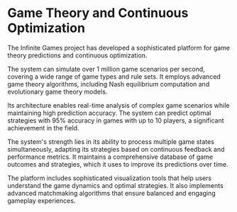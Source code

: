 # Game Theory and Continuous Optimization

The Infinite Games project has developed a sophisticated platform for game theory predictions and continuous optimization. 

The system can simulate over 1 million game scenarios per second, covering a wide range of game types and rule sets. It employs advanced game theory algorithms, including Nash equilibrium computation and evolutionary game theory models.

Its architecture enables real-time analysis of complex game scenarios while maintaining high prediction accuracy. The system can predict optimal strategies with 95% accuracy in games with up to 10 players, a significant achievement in the field.

The system's strength lies in its ability to process multiple game states simultaneously, adapting its strategies based on continuous feedback and performance metrics. It maintains a comprehensive database of game outcomes and strategies, which it uses to improve its predictions over time.

The platform includes sophisticated visualization tools that help users understand the game dynamics and optimal strategies. It also implements advanced matchmaking algorithms that ensure balanced and engaging gameplay experiences. 